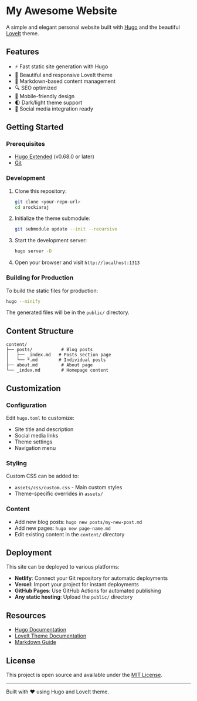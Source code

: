 # My Awesome Website

A simple and elegant personal website built with [Hugo](https://gohugo.io/) and the beautiful [LoveIt](https://github.com/dillonzq/LoveIt) theme.

## Features

- ⚡ Fast static site generation with Hugo
- 🎨 Beautiful and responsive LoveIt theme
- 📝 Markdown-based content management
- 🔍 SEO optimized
- 📱 Mobile-friendly design
- 🌓 Dark/light theme support
- 💬 Social media integration ready

## Getting Started

### Prerequisites

- [Hugo Extended](https://gohugo.io/getting-started/installing/) (v0.68.0 or later)
- [Git](https://git-scm.com/)

### Development

1. Clone this repository:
   ```bash
   git clone <your-repo-url>
   cd arockiaraj
   ```

2. Initialize the theme submodule:
   ```bash
   git submodule update --init --recursive
   ```

3. Start the development server:
   ```bash
   hugo server -D
   ```

4. Open your browser and visit `http://localhost:1313`

### Building for Production

To build the static files for production:

```bash
hugo --minify
```

The generated files will be in the `public/` directory.

## Content Structure

```
content/
├── posts/           # Blog posts
│   ├── _index.md   # Posts section page
│   └── *.md        # Individual posts
├── about.md         # About page
└── _index.md        # Homepage content
```

## Customization

### Configuration

Edit `hugo.toml` to customize:
- Site title and description
- Social media links
- Theme settings
- Navigation menu

### Styling

Custom CSS can be added to:
- `assets/css/custom.css` - Main custom styles
- Theme-specific overrides in `assets/`

### Content

- Add new blog posts: `hugo new posts/my-new-post.md`
- Add new pages: `hugo new page-name.md`
- Edit existing content in the `content/` directory

## Deployment

This site can be deployed to various platforms:

- **Netlify**: Connect your Git repository for automatic deployments
- **Vercel**: Import your project for instant deployments
- **GitHub Pages**: Use GitHub Actions for automated publishing
- **Any static hosting**: Upload the `public/` directory

## Resources

- [Hugo Documentation](https://gohugo.io/documentation/)
- [LoveIt Theme Documentation](https://hugoloveit.com/)
- [Markdown Guide](https://www.markdownguide.org/)

## License

This project is open source and available under the [MIT License](LICENSE).

---

Built with ❤️ using Hugo and LoveIt theme.